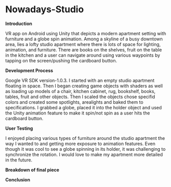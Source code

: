 # Nowadays-Studio

__Introduction__

VR app on Android using Unity that depicts a modern apartment setting with furniture and a globe spin animation. Among a skyline of a busy downtown area, lies a lofty studio apartment where there is lots of space for lighting, animation, and furniture. There are books on the shelves, fruit on the table in the kitchen and a user can navigate around using various waypoints by tapping on the screen/pushing the cardboard button. 

__Development Process__

Google VR SDK version-1.0.3.
I started with an empty studio apartment floating in space. Then I began creating game objects with shaders as well as loading up models of a chair, kitchen cabinet, rug, bookshelf, books, tables, fruit and other objects. Then I scaled the objects chose specifid colors and created some spotlights, arealights and baked them to specifications. I grabbed a globe, placed it into the holder object and used the Unity animation feature to make it spin/not spin as a user hits the cardboard button.


**User Testing**

I enjoyed placing various types of furniture around the studio apartment the way I wanted to and getting more exposure to animation features. Even though it was cool to see a globe spinning in its holder, it was challenging to synchronize the rotation. I would love to make my apartment more detailed in the future.

**Breakdown of final piece**

**Conclusion**




